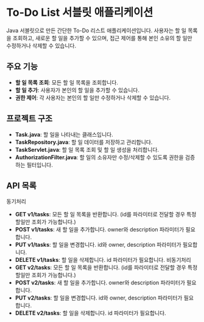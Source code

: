 # To-Do List 서블릿 애플리케이션

Java 서블릿으로 만든 간단한 To-Do 리스트 애플리케이션입니다. 사용자는 할 일 목록을 조회하고, 새로운 할 일을 추가할 수 있으며, 접근 제어를 통해 본인 소유의 할 일만 수정하거나 삭제할 수 있습니다.

## 주요 기능

- **할 일 목록 조회**: 모든 할 일 목록을 조회합니다.
- **할 일 추가**: 사용자가 본인의 할 일을 추가할 수 있습니다.
- **권한 제어**: 각 사용자는 본인의 할 일만 수정하거나 삭제할 수 있습니다.

## 프로젝트 구조

- **Task.java**: 할 일을 나타내는 클래스입니다.
- **TaskRepository.java**: 할 일 데이터를 저장하고 관리합니다.
- **TaskServlet.java**: 할 일 목록 조회 및 할 일 생성을 처리합니다.
- **AuthorizationFilter.java**: 할 일의 소유자만 수정/삭제할 수 있도록 권한을 검증하는 필터입니다.
  
## API 목록 
동기처리
- **GET v1/tasks**: 모든 할 일 목록을 반환합니다. (id를 파라미터로 전달할 경우 특정 할일만 조회가 가능합니다.)
- **POST v1/tasks**: 새 할 일을 추가합니다. owner와 description 파라미터가 필요합니다.
- **PUT v1/tasks**: 할 일을 변경합니다. id와 owner, description 파라미터가 필요합니다.
- **DELETE v1/tasks**: 할 일을 삭제합니다. id 파라미터가 필요합니다.
비동기처리
- **GET v2/tasks**: 모든 할 일 목록을 반환합니다. (id를 파라미터로 전달할 경우 특정 할일만 조회가 가능합니다.)
- **POST v2/tasks**: 새 할 일을 추가합니다. owner와 description 파라미터가 필요합니다.
- **PUT v2/tasks**: 할 일을 변경합니다. id와 owner, description 파라미터가 필요합니다.
- **DELETE v2/tasks**: 할 일을 삭제합니다. id 파라미터가 필요합니다.
